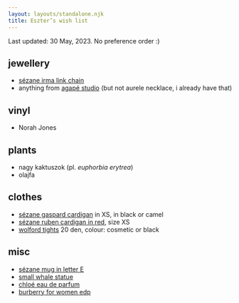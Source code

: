 ```yaml
---
layout: layouts/standalone.njk
title: Eszter’s wish list
---
```


Last updated: 30 May, 2023. No preference order :)

## jewellery

- [sézane irma link chain](https://www.sezane.com/eu/product/irma-link-chain/gold#size-tu)
- anything from [agapé studio](https://agape-studio.com) (but not aurele necklace, i already have that)

## vinyl

- Norah Jones

## plants

- nagy kaktuszok (pl. _euphorbia erytrea_)
- olajfa

## clothes

- [sézane gaspard cardigan](https://www.sezane.com/eu/product/gaspard-cardigan/black#size-XS) in XS, in black or camel
- [sézane ruben cardigan in red](https://www.sezane.com/eu/product/ruben-cardigan/cherry-red#size-xs), size XS
- [wolford tights](https://partner-budapest.wolfordshop.hu/en/6-hosiery) 20 den, colour: cosmetic or black

## misc
- [sézane mug in letter E](https://www.sezane.com/eu/product/sezane-maison-appolline-mug/letter-e#size-tu)
- [small whale statue](https://prezentbudapest.hu/products/balna-szobor)
- [chloé eau de parfum](https://www.notino.hu/chloe/chloe-eau-de-parfum-nknek/)
- [burberry for women edp](https://hu.burberry.com/burberry-for-women-eau-de-parfum-100ml-p34547001)
